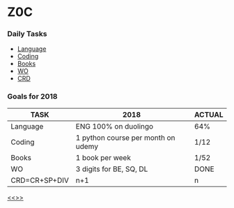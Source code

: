 
Z0C
======

### Daily Tasks

* [Language](https://github.com/ttltrk/ELSE/blob/master/LAN/ENG/LAN.MD)
* [Coding](https://github.com/ttltrk/PRG/blob/master/CODING.MD)
* [Books](https://github.com/ttltrk/BKS/blob/master/README.MD) 
* [WO](https://github.com/ttltrk/ELSE/blob/master/PWR/PWR.MD) 
* [CRD](https://github.com/ttltrk/ELSE/blob/master/CRD/DIV/CRD.MD)

### Goals for 2018

|TASK|2018|ACTUAL|
|---|----|----|
|Language|ENG 100% on duolingo|64%|
|Coding|1 python course per month on udemy|1/12|
|Books|1 book per week|1/52|
|WO|3 digits for BE, SQ, DL|DONE|
|CRD=CR+SP+DIV|n+1|n|

[<<>>](http://ttltrk.net/)
